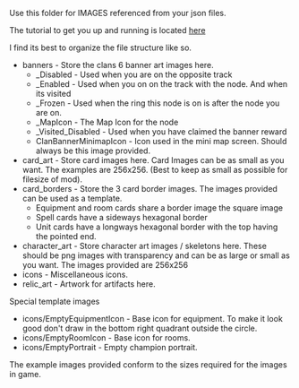 Use this folder for IMAGES referenced from your json files.

The tutorial to get you up and running is located [here](https://github.com/Monster-Train-2-Modding-Group/Trainworks-Reloaded/wiki)

I find its best to organize the file structure like so.

* banners - Store the clans 6 banner art images here.
  * _Disabled - Used when you are on the opposite track
  * _Enabled - Used when you on on the track with the node. And when its visited
  * _Frozen - Used when the ring this node is on is after the node you are on.
  * _MapIcon - The Map Icon for the node
  * _Visited_Disabled - Used when you have claimed the banner reward
  * ClanBannerMinimapIcon - Icon used in the mini map screen. Should always be this image provided.
* card_art - Store card images here. Card Images can be as small as you want. The examples are 256x256. (Best to keep as small as possible for filesize of mod).
* card_borders - Store the 3 card border images. The images provided can be used as a template.
  * Equipment and room cards share a border image the square image
  * Spell cards have a sideways hexagonal border
  * Unit cards have a longways hexagonal border with the top having the pointed end.
* character_art - Store character art images / skeletons here. These should be png images with transparency and can be as large or small as you want. The images provided are 256x256
* icons - Miscellaneous icons.
* relic_art - Artwork for artifacts here.

Special template images
 * icons/EmptyEquipmentIcon - Base icon for equipment. To make it look good don't draw in the bottom right quadrant outside the circle.
 * icons/EmptyRoomIcon - Base icon for rooms.
 * icons/EmptyPortrait - Empty champion portrait.
 
The example images provided conform to the sizes required for the images in game.


